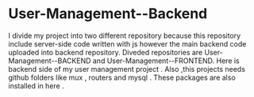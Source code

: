 # User-Management--Backend
I divide my project into two different repository because this repository include server-side code written with js however the main backend code uploaded into backend repository.  Diveded repositories are User-Management--BACKEND and User-Management--FRONTEND. Here is backend side of my user management project . Also ,this projects needs github folders like mux , routers and mysql . These packages are also installed in here .
